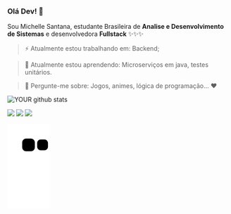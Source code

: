 ### Olá Dev! 👋

Sou Michelle Santana, estudante Brasileira de **Analise e Desenvolvimento de Sistemas** e desenvolvedora **Fullstack** ✨✨✨

> ⚡ Atualmente estou trabalhando em: Backend;

> 🌱 Atualmente estou aprendendo: Microserviços em java, testes unitários.

> 💬 Pergunte-me sobre: Jogos, animes, lógica de programação... ❤️



![YOUR github stats](https://github-readme-stats.vercel.app/api?username=Michelle-Santana)



  <a href="https://instagram.com/mih.santanna" target="_blank"><img src="https://img.shields.io/badge/-Instagram-%23E4405F?style=for-the-badge&logo=instagram&logoColor=white" target="_blank"></a>
  <a href = "mailto: michelle.raiadrogasil@gmail.com"><img src="https://img.shields.io/badge/-Gmail-%23333?style=for-the-badge&logo=gmail&logoColor=white" target="_blank"></a>
  <a href="https://www.linkedin.com/in/michelle-santana-32110bb4" target="_blank"><img src="https://img.shields.io/badge/-LinkedIn-%230077B5?style=for-the-badge&logo=linkedin&logoColor=white" target="_blank"></a> 

![Snake animation](https://github.com/rafaballerini/rafaballerini/blob/output/github-contribution-grid-snake.svg)

</div>








<!--
**michelle-santana/Michelle-Santana** is a ✨ _special_ ✨ repository because its `README.md` (this file) appears on your GitHub profile.

Here are some ideas to get you started:

- 🔭 I’m currently working on ...
- 🌱 I’m currently learning ...
- 👯 I’m looking to collaborate on ...
- 🤔 I’m looking for help with ...
- 💬 Ask me about ...
- 💬 Ask me about ...
- 📫 How to reach me: ...
- 😄 Pronouns: ...
- ⚡ Fun fact: ...
-->
